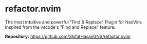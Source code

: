 # refactor.nvim

The most intuitive and powerful "Find & Replace" Plugin for NeoVim.
Inspired from the vscode's "Find and Replace" feature.

**Repository:** <https://github.com/ShifatHasanGNS/refactor.nvim>
